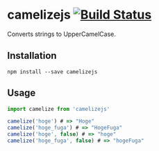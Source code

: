 # camelizejs [![Build Status](https://travis-ci.org/gin0606/camelizejs.svg?branch=master)](https://travis-ci.org/gin0606/camelizejs)
Converts strings to UpperCamelCase.

## Installation
```
npm install --save camelizejs
```

## Usage
```js
import camelize from 'camelizejs'

camelize('hoge') # => "Hoge"
camelize('hoge_fuga') # => "HogeFuga"
camelize('hoge', false) # => "hoge"
camelize('hoge_fuga', false) # => "hogeFuga"
```
